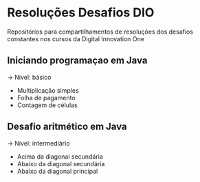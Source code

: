 # Resoluções Desafios DIO

Repositórios para compartilhamentos de resoluções dos desafios constantes nos cursos da Digital Innovation One

## Iniciando programaçao em Java
→ Nível: básico

* Multiplicação simples
* Folha de pagamento
* Contagem de células

## Desafio aritmético em Java
→ Nível: intermediário

* Acima da diagonal secundária
* Abaixo da diagonal secundária
* Abaixo da diagonal principal


